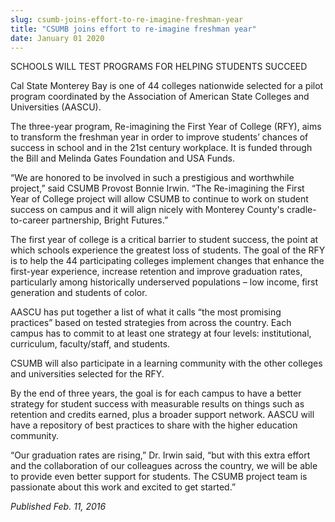 ```yaml
---
slug: csumb-joins-effort-to-re-imagine-freshman-year
title: "CSUMB joins effort to re-imagine freshman year"
date: January 01 2020
---
```


<p>SCHOOLS WILL TEST PROGRAMS FOR HELPING STUDENTS SUCCEED</p><p>Cal State Monterey Bay is one of 44 colleges nationwide selected for a pilot program coordinated by the Association of American State Colleges and Universities &#40;AASCU&#41;.
</p><p>The three&#45;year program, Re&#45;imagining the First Year of College &#40;RFY&#41;, aims to transform the freshman year in order to improve students’ chances of success in school and in the 21st century workplace. It is funded through the Bill and Melinda Gates Foundation and USA Funds.
</p><p>“We are honored to be involved in such a prestigious and worthwhile project,” said CSUMB Provost Bonnie Irwin. “The Re&#45;imagining the First Year of College project will allow CSUMB to continue to work on student success on campus and it will align nicely with Monterey County's cradle&#45;to&#45;career partnership, Bright Futures.”
</p><p>The first year of college is a critical barrier to student success, the point at which schools experience the greatest loss of students. The goal of the RFY is to help the 44 participating colleges implement changes that enhance the first&#45;year experience, increase retention and improve graduation rates, particularly among historically underserved populations – low income, first generation and students of color.
</p><p>AASCU has put together a list of what it calls “the most promising practices” based on tested strategies from across the country. Each campus has to commit to at least one strategy at four levels: institutional, curriculum, faculty/staff, and students.
</p><p>CSUMB will also participate in a learning community with the other colleges and universities selected for the RFY.
</p><p>By the end of three years, the goal is for each campus to have a better strategy for student success with measurable results on things such as retention and credits earned, plus a broader support network. AASCU will have a repository of best practices to share with the higher education community.
</p><p>“Our graduation rates are rising,” Dr. Irwin said, “but with this extra effort and the collaboration of our colleagues across the country, we will be able to provide even better support for students. The CSUMB project team is passionate about this work and excited to get started.”
</p><p><em>Published Feb. 11, 2016</em>
</p>
